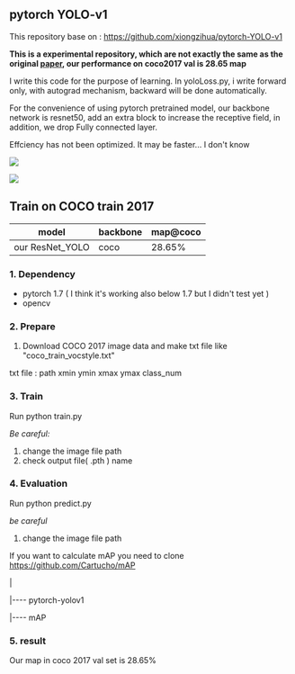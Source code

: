 ## pytorch YOLO-v1

This repository base on : https://github.com/xiongzihua/pytorch-YOLO-v1

**This is a experimental repository, which are not exactly the same as the original [paper](https://arxiv.org/pdf/1506.02640.pdf), our performance on coco2017 val is 28.65 map**

I write this code for the purpose of learning. In yoloLoss.py, i write forward only, with autograd mechanism, backward will be done automatically.

For the convenience of using pytorch pretrained model, our backbone network is resnet50, add an extra block to increase the receptive field, in addition, we drop Fully connected layer.

Effciency has not been optimized. It may be faster... I don't know 

![](person_result.jpg)

![](dog_result.jpg)

## Train on COCO train 2017
| model                | backbone | map@coco  |
| -------------------- | -------------- | ---------- |
| our ResNet_YOLO  |   coco        | 28.65%     |

### 1. Dependency
- pytorch 1.7 ( I think it's working also below 1.7 but I didn't test yet )
- opencv

### 2. Prepare

1. Download COCO 2017 image data and make txt file like "coco_train_vocstyle.txt"

txt file : path xmin ymin xmax ymax class_num

### 3. Train
Run python train.py

*Be careful:* 
1. change the image file path
2. check output file( .pth ) name

### 4. Evaluation
Run python predict.py

*be careful* 
1. change the image file path

If you want to calculate mAP you need to clone https://github.com/Cartucho/mAP

|

|---- pytorch-yolov1

|---- mAP



### 5. result

Our map in coco 2017 val set is 28.65%
